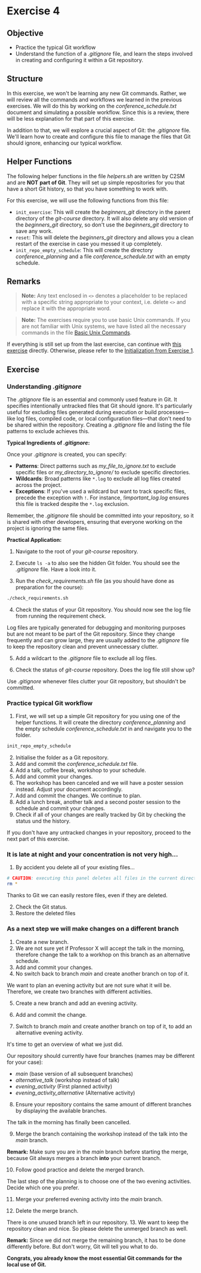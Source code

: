 # Exercise 4

## Objective
   * Practice the typical Git workflow
   * Understand the function of a *.gitignore* file, and learn the steps involved in creating and configuring it within a Git repository.
   
## Structure

In this exercise, we won't be learning any new Git commands. Rather, we will review all the commands and workflows we learned in the previous exercises. We will do this by working on the *conference_schedule.txt* document and simulating a possible workflow. Since this is a review, there will be less explanation for that part of this exercise.

In addition to that, we will explore a crucial aspect of Git: the *.gitignore* file. We'll learn how to create and configure this file to manage the files that Git should ignore, enhancing our typical workflow.



## Helper Functions
The following helper functions in the file *helpers.sh* are written by C2SM and are **NOT** **part of Git**. They will set up simple repositories for you that have a short Git history, so that you have something to work with.

For this exercise, we will use the following functions from this file:
   * `init_exercise`: This will create the *beginners_git* directory in the parent directory of the *git-course* directory. It will also delete any old version of the *beginners_git* directory, so don't use the *beginners_git* directory to save any work.
   * `reset`: This will delete the *beginners_git* directory and allows you a clean restart of the exercise in case you messed it up completely.
   * `init_repo_empty_schedule`: This will create the directory *conference_planning* and a file *conference_schedule.txt* with an empty schedule.

## Remarks   

> **Note:** Any text enclosed in `<>` denotes a placeholder to be replaced with a specific string appropriate to your context, i.e. delete `<>` and replace it with the appropriate word.

> **Note:** The exercises require you to use basic Unix commands. If you are not familiar with Unix systems, we have listed all the necessary commands in the file [Basic Unix Commands](Unix_Commands.md).

If everything is still set up from the last exercise, can continue with [this exercise](#exercise) directly.
Otherwise, please refer to the [Initialization from Exercise 1](Exercise_1_basic_commands.md#initialization).

## Exercise

### Understanding *.gitignore*

The *.gitignore* file is an essential and commonly used feature in Git. It specifies intentionally untracked files that Git should ignore. It's particularly useful for excluding files generated during execution or build processes—like log files, compiled code, or local configuration files—that don't need to be shared within the repository. Creating a *.gitignore* file and listing the file patterns to exclude achieves this.

**Typical Ingredients of *.gitignore*:**

Once your *.gitignore* is created, you can specify:

- **Patterns**: Direct patterns such as *my_file_to_ignore.txt* to exclude specific files or *my_directory_to_ignore/* to exclude specific directories. 
- **Wildcards**: Broad patterns like `*.log` to exclude all log files created across the project.
- **Exceptions**: If you've used a wildcard but want to track specific files, precede the exception with `!`. For instance, *!important_log.log* ensures this file is tracked despite the `*.log` exclusion.

Remember, the *.gitignore* file should be committed into your repository, so it is shared with other developers, ensuring that everyone working on the project is ignoring the same files.

**Practical Application:**

1. Navigate to the root of your *git-course* repository.

2. Execute `ls -a` to also see the hidden Git folder. You should see the *.gitignore* file. Have a look into it.

3. Run the *check_requirements.sh* file (as you should have done as preparation for the course):

```bash
./check_requirements.sh
```

4. Check the status of your Git repository. You should now see the log file from running the requirement check.

Log files are typically generated for debugging and monitoring purposes but are not meant to be part of the Git repository. Since they change frequently and can grow large, they are usually added to the *.gitignore* file to keep the repository clean and prevent unnecessary clutter.

5. Add a wildcart to the *.gitignore* file to exclude all log files.

6. Check the status of *git-course* repository. Does the log file still show up?

Use *.gitignore* whenever files clutter your Git repository, but shouldn't be committed.

### Practice typical Git workflow

1. First, we will set up a simple Git repository for you using one of the helper functions. It will create the directory *conference_planning* and the empty schedule *conference_schedule.txt* in and navigate you to the folder.

```bash
init_repo_empty_schedule
```

2. Initialise the folder as a Git repository.
3. Add and commit the *conference_schedule.txt* file.
4. Add a talk, coffee break, workshop to your schedule.
5. Add and commit your changes.
6. The workshop has been canceled and we will have a poster session instead. Adjust your document accordingly.
7. Add and commit the changes.
We continue to plan.
8. Add a lunch break, another talk and a second poster session to the schedule and commit your changes.
9. Check if all of your changes are really tracked by Git by checking the status und the history.

If you don't have any untracked changes in your repository, proceed to the next part of this exercise.


### It is late at night and your concentration is not very high...

1. By accident you delete all of your existing files...


```bash
# CAUTION: executing this panel deletes all files in the current directory
rm *
```

Thanks to Git we can easily restore files, even if they are deleted.

2. Check the Git status.
3. Restore the deleted files

### As a next step we will make changes on a different branch

1. Create a new branch.
2. We are not sure yet if Professor X will accept the talk in the morning, therefore change the talk to a workhop on this branch as an alternative schedule.
3. Add and commit your changes.
4. No switch back to branch *main* and create another branch on top of it.

We want to plan an evening activity but are not sure what it will be. Therefore, we create two branches with different activities.

5. Create a new branch and add an evening activity.
6. Add and commit the change.

7. Switch to branch *main* and create another branch on top of it, to add an alternative evening activity.

It's time to get an overview of what we just did.

Our repository should currently have four branches (names may be different for your case):
   * *main* (base version of all subsequent branches)
   * *alternative_talk* (workshop instead of talk)
   * *evening_activity* (First planned activity)
   * *evening_activity_alternative* (Alternative activity)
   
8. Ensure your repository contains the same amount of different branches by displaying the available branches.

The talk in the morning has finally been cancelled.

9. Merge the branch containing the workshop instead of the talk into the *main* branch.

**Remark:** Make sure you are in the *main* branch before starting the merge, because Git always merges a branch **into** your current branch.

10. Follow good practice and delete the merged branch.

The last step of the planning is to choose one of the two evening activities.
Decide which one you prefer.

11. Merge your preferred evening activity into the *main* branch.

12. Delete the merge branch.

There is one unused branch left in our repository.
13. We want to keep the repository clean and nice. So please delete the unmerged branch as well.

**Remark:** Since we did not merge the remaining branch, it has to be done differently before. But don't worry, Git will tell you what to do.

**Congrats, you already know the most essential Git commands for the local use of Git.**